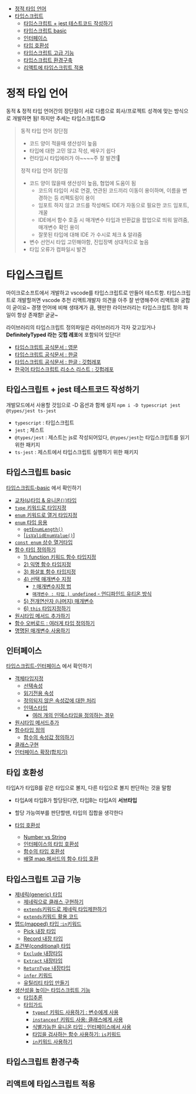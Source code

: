 - [정적 타입 언어](#정적-타입-언어)
- [타입스크립트](#타입스크립트)
  - [타입스크립트 + jest 테스트코드 작성하기](#타입스크립트--jest-테스트코드-작성하기)
  - [타입스크립트 basic](#타입스크립트-basic)
  - [인터페이스](#인터페이스)
  - [타입 호환성](#타입-호환성)
  - [타입스크립트 고급 기능](#타입스크립트-고급-기능)
  - [타입스크립트 환경구축](#타입스크립트-환경구축)
  - [리액트에 타입스크립트 적용](#리액트에-타입스크립트-적용)

# 정적 타입 언어

동적 & 정적 타입 언어간의 장단점이 서로 다름으로 회사/프로젝트 성격에 맞는 방식으로 개발하면 됨! 하지만 추세는 타입스크립트😋

> 동적 타입 언어 장단점
>
> - 코드 양이 적을때 생산성이 높음
> - 타입에 대한 고민 않고 작성, 배우기 쉽다
> - 런타임시 타입에러가 아~~~~주 잘 발견!🤪
>
> 정적 타입 언어 장단점
>
> - 코드 양이 많을때 생산성이 높음, 협업에 도움이 됨
>   - 코드의 타입이 서로 연결, 연관된 코드끼리 이동이 용이하며, 이름을 변경하는 등 리펙토링이 용이
>   - 임포트 하지 않고 코드를 작성해도 IDE가 자동으로 필요한 코드 임포트, 개꿀
>   - IDE에서 함수 호출 시 매개변수 타입과 반환값을 팝업으로 띄워 알려줌, 매개변수 확인 용이
>   - 잘못된 타입에 대해 IDE 가 수시로 체크 & 알랴줌
> - 변수 선언시 타입 고민해야함, 진입장벽 상대적으로 높음
> - 타입 오류가 컴파일시 발견

# 타입스크립트

마이크로소프트에서 개발하고 vscode를 타입스크립트로 만들어 테스트함. 타입스크립트로 개발할꺼면 vscode 추천
리액트개발자 의견을 아주 잘 반영해주어 리액트와 궁합이 굳이요~
경쟁 언어에 비해 생태계가 큼, 웬만한 라이브러리는 타입스크립트 정의 파일이 항상 존재함! 굳굳~

라이브러리의 타입스크립트 정의파일은 라이브러리가 각자 갖고있거나 **DefinitelyTyped 라는 깃헙 레포**에 포함되어 있단다!

- [타입스크립트 공식문서 : 영문](https://www.typescriptlang.org/docs/home.html)
- [타입스크립트 공식문서 : 한글](https://www.typescriptlang.org/docs/home.html)
- [타입스크립트 공식문서 : 한글 : 깃헙레포](https://www.typescriptlang.org/docs/home.html)
- [한국어 타입스크립트 리소스 리스트 : 깃헙레포](https://github.com/typescript-kr/awesome-typescript-korean)

## 타입스크립트 + jest 테스트코드 작성하기

개발모드에서 사용할 것임으로 -D 옵션과 함께 설치
`npm i -D typescript jest @types/jest ts-jest`

- `typescript` : 타입스크립트
- `jest` ; 제스트
- `@types/jest` : 제스트는 js로 작성되어있다, `@types/jest`는 타입스크립트를 읽기 위한 패키지
- `ts-jest` : 제스트에서 타입스크립트 실행하기 위한 패키지

## 타입스크립트 basic

[타입스크립트-basic](./typescript/typescript-basic.md) 에서 확인하기

- [교차(`&`)타입 & 유니온(`|`)타입](./typescript/typescript-basic.md#교차타입--유니온타입)
- [`type` 키워드로 타입지정](./typescript/typescript-basic.md#type-키워드로-타입지정)
- [`enum` 키워드로 열거 타입지정](./typescript/typescript-basic.md#enum-키워드로-열거-타입지정)
- [`enum` 타입 응용](./typescript/typescript-basic.md#enum-타입-응용)
  - [`getEnumLength()`](./typescript/typescript-basic.md#getenumlength)
  - [[`isValidEnumValue()`]](./typescript/typescript-basic.md#isvalidenumvalue)
- [`const enum` 상수 열거타입](./typescript/typescript-basic.md#const-enum-상수-열거타입)
- [함수 타입 정의하기](./typescript/typescript-basic.md#함수-타입-정의하기)
  - [1) function 키워드 함수 타입지정](./typescript/typescript-basic.md#1-function-키워드-함수-타입지정)
  - [2) 익명 함수 타입지정](./typescript/typescript-basic.md#2-익명-함수-타입지정)
  - [3) 화살포 함수 타입지정](./typescript/typescript-basic.md#3-화살포-함수-타입지정)
  - [4) 선택 매개변수 지정](./typescript/typescript-basic.md#4-선택-매개변수-지정)
    - [`?` 매개변수지정 법](./typescript/typescript-basic.md#-매개변수지정-법)
    - [`매개변수 : 타입 | undefined` - 언디파인드 유티온 방식](./typescript/typescript-basic.md#매개변수--타입--undefined---언디파인드-유티온-방식)
  - [5) 전개연산자 (나머지) 매개변수](./typescript/typescript-basic.md#5-전개연산자-나머지-매개변수)
  - [6) `this` 타입지정하기](./typescript/typescript-basic.md#6-this-타입지정하기)
- [원시타입 메서드 추가하기](./typescript/typescript-basic.md#원시타입-메서드-추가하기)
- [함수 오버로드 : 여러게 타입 정의하기](./typescript/typescript-basic.md#함수-오버로드--여러게-타입-정의하기)
- [명명된 매개변수 사용하기](./typescript/typescript-basic.md#명명된-매개변수-사용하기)

## 인터페이스

[타입스크립트-인터페이스](./typescript/typescript-interface.md) 에서 확인하기

- [객체타입지정](./typescript/typescript-interface.md#객체타입지정)
  - [선택속성](./typescript/typescript-interface.md#선택속성)
  - [읽기전용 속성](./typescript/typescript-interface.md#읽기전용-속성)
  - [정의되지 않은 속성값에 대한 처리](./typescript/typescript-interface.md#정의되지-않은-속성값에-대한-처리)
  - [인덱스타입](./typescript/typescript-interface.md#인덱스타입)
    - [여러 개의 인덱스타입을 정의하는 경우](./typescript/typescript-interface.md#여러-개의-인덱스타입을-정의하는-경우)
- [원시타입 메서드추가](./typescript/typescript-interface.md#원시타입-메서드추가)
- [함수타입 정의](./typescript/typescript-interface.md#함수타입-정의)
  - [함수의 속성값 정의하기](./typescript/typescript-interface.md#함수의-속성값-정의하기)
- [클래스구현](./typescript/typescript-interface.md#클래스구현)
- [인터페이스 확장(합치기)](./typescript/typescript-interface.md#인터페이스-확장합치기)

## 타입 호환성

타입A가 타입B를 같은 타입으로 볼지, 다른 타입으로 볼지 판단하는 것을 말함

- 타입A에 타입B가 할당된다면, 타입B는 타입A의 **서브타입**
- 할당 가능여부를 판단할땐, 타입의 집합을 생각한다

- [타입 호환성](./typescript/typescript-subtypes.md#타입-호환성)
  - [Number vs String](./typescript/typescript-subtypes.md#number-vs-string)
  - [인터페이스의 타입 호환성](./typescript/typescript-subtypes.md#인터페이스의-타입-호환성)
  - [함수의 타입 호환성](./typescript/typescript-subtypes.md#함수의-타입-호환성)
  - [배열 map 메서드의 함수 타입 호환](./typescript/typescript-subtypes.md#배열-map-메서드의-함수-타입-호환)

## 타입스크립트 고급 기능

- [제네릭(generic) 타입](./typescript/typescript-advenced.md#제네릭generic-타입)
  - [제네릭으로 클래스 구현하기](./typescript/typescript-advenced.md#제네릭으로-클래스-구현하기)
  - [`extends`키워드로 제네릭 타입제한하기](./typescript/typescript-advenced.md#extends키워드로-제네릭-타입제한하기)
  - [`extends`키워드 활용 코드](./typescript/typescript-advenced.md#extends키워드-활용-코드)
- [맵드(mapped) 타입 :`in`키워드](./typescript/typescript-advenced.md#맵드mapped-타입-in키워드)
  - [Pick 내장 타입](./typescript/typescript-advenced.md#pick-내장-타입)
  - [Record 내장 타입](./typescript/typescript-advenced.md#record-내장-타입)
- [조건부(conditional) 타입](./typescript/typescript-advenced.md#조건부conditional-타입)
  - [`Exclude` 내장타입](./typescript/typescript-advenced.md#exclude-내장타입)
  - [`Extract` 내장타입](./typescript/typescript-advenced.md#extract-내장타입)
  - [`ReturnType` 내장타입](./typescript/typescript-advenced.md#returntype-내장타입)
  - [`infer` 키워드](./typescript/typescript-advenced.md#infer-키워드)
  - [유틸리티 타입 만들기](./typescript/typescript-advenced.md#유틸리티-타입-만들기)
- [생산성을 높이는 타입스크립트 기능](./typescript/typescript-advenced.md#생산성을-높이는-타입스크립트-기능)
  - [타입추론](./typescript/typescript-advenced.md#타입추론)
  - [타입가드](./typescript/typescript-advenced.md#타입가드)
    - [`typeof` 키워드 사용하기 : 변수에게 사용](./typescript/typescript-advenced.md#typeof-키워드-사용하기--변수에게-사용)
    - [`instanceof` 키워드 사용: 클래스에게 사용](./typescript/typescript-advenced.md#instanceof-키워드-사용-클래스에게-사용)
    - [식별가능한 유니온 타입 : 인터페이스에서 사용](./typescript/typescript-advenced.md#식별가능한-유니온-타입--인터페이스에서-사용)
    - [타입을 검사하는 함수 사용하기: `is`키워드](./typescript/typescript-advenced.md#타입을-검사하는-함수-사용하기-is키워드)
    - [`in`키워드 사용하기](./typescript/typescript-advenced.md#in키워드-사용하기)

## 타입스크립트 환경구축

## 리액트에 타입스크립트 적용
